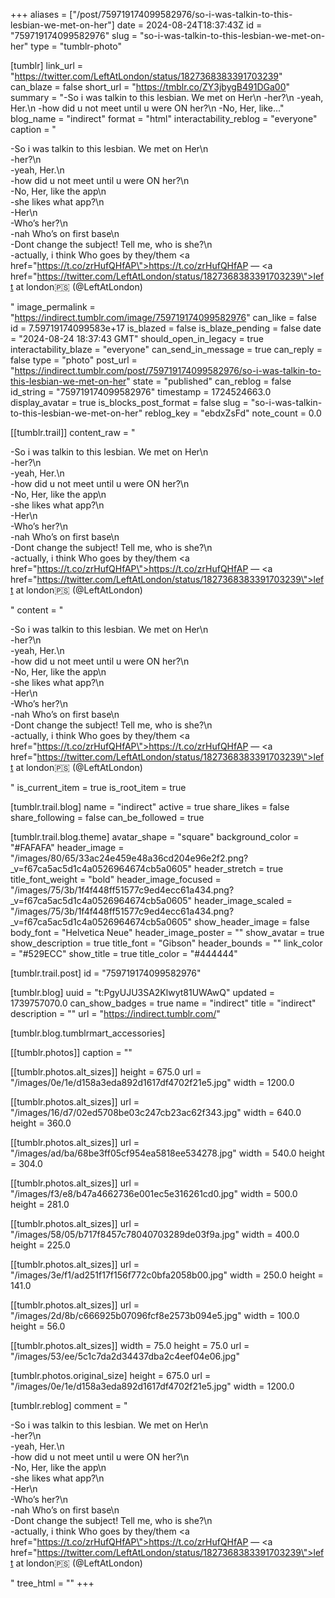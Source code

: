 +++
aliases = ["/post/759719174099582976/so-i-was-talkin-to-this-lesbian-we-met-on-her"]
date = 2024-08-24T18:37:43Z
id = "759719174099582976"
slug = "so-i-was-talkin-to-this-lesbian-we-met-on-her"
type = "tumblr-photo"

[tumblr]
link_url = "https://twitter.com/LeftAtLondon/status/1827368383391703239"
can_blaze = false
short_url = "https://tmblr.co/ZY3jbygB491DGa00"
summary = "-So i was talkin to this lesbian. We met on Her\n -her?\n -yeah, Her.\n -how did u not meet until u were ON her?\n -No, Her, like..."
blog_name = "indirect"
format = "html"
interactability_reblog = "everyone"
caption = "<p>-So i was talkin to this lesbian. We met on Her\n<br/>-her?\n<br/>-yeah, Her.\n<br/>-how did u not meet until u were ON her?\n<br/>-No, Her, like the app\n<br/>-she likes what app?\n<br/>-Her\n<br/>-Who’s her?\n<br/>-nah Who’s on first base\n<br/>-Dont change the subject! Tell me, who is she?\n<br/>-actually, i think Who goes by they/them <a href=\"https://t.co/zrHufQHfAP\">https://t.co/zrHufQHfAP</a> — <a href=\"https://twitter.com/LeftAtLondon/status/1827368383391703239\">left at london🇵🇸 (@LeftAtLondon)</a></p>"
image_permalink = "https://indirect.tumblr.com/image/759719174099582976"
can_like = false
id = 7.59719174099583e+17
is_blazed = false
is_blaze_pending = false
date = "2024-08-24 18:37:43 GMT"
should_open_in_legacy = true
interactability_blaze = "everyone"
can_send_in_message = true
can_reply = false
type = "photo"
post_url = "https://indirect.tumblr.com/post/759719174099582976/so-i-was-talkin-to-this-lesbian-we-met-on-her"
state = "published"
can_reblog = false
id_string = "759719174099582976"
timestamp = 1724524663.0
display_avatar = true
is_blocks_post_format = false
slug = "so-i-was-talkin-to-this-lesbian-we-met-on-her"
reblog_key = "ebdxZsFd"
note_count = 0.0

[[tumblr.trail]]
content_raw = "<p>-So i was talkin to this lesbian. We met on Her\n<br>-her?\n<br>-yeah, Her.\n<br>-how did u not meet until u were ON her?\n<br>-No, Her, like the app\n<br>-she likes what app?\n<br>-Her\n<br>-Who’s her?\n<br>-nah Who’s on first base\n<br>-Dont change the subject! Tell me, who is she?\n<br>-actually, i think Who goes by they/them <a href=\"https://t.co/zrHufQHfAP\">https://t.co/zrHufQHfAP</a> — <a href=\"https://twitter.com/LeftAtLondon/status/1827368383391703239\">left at london🇵🇸 (@LeftAtLondon)</a></p>"
content = "<p>-So i was talkin to this lesbian. We met on Her\n<br />-her?\n<br />-yeah, Her.\n<br />-how did u not meet until u were ON her?\n<br />-No, Her, like the app\n<br />-she likes what app?\n<br />-Her\n<br />-Who&rsquo;s her?\n<br />-nah Who&rsquo;s on first base\n<br />-Dont change the subject! Tell me, who is she?\n<br />-actually, i think Who goes by they/them <a href=\"https://t.co/zrHufQHfAP\">https://t.co/zrHufQHfAP</a> &mdash; <a href=\"https://twitter.com/LeftAtLondon/status/1827368383391703239\">left at london&#127477;&#127480; (@LeftAtLondon)</a></p>"
is_current_item = true
is_root_item = true

[tumblr.trail.blog]
name = "indirect"
active = true
share_likes = false
share_following = false
can_be_followed = true

[tumblr.trail.blog.theme]
avatar_shape = "square"
background_color = "#FAFAFA"
header_image = "/images/80/65/33ac24e459e48a36cd204e96e2f2.png?_v=f67ca5ac5d1c4a0526964674cb5a0605"
header_stretch = true
title_font_weight = "bold"
header_image_focused = "/images/75/3b/1f4f448ff51577c9ed4ecc61a434.png?_v=f67ca5ac5d1c4a0526964674cb5a0605"
header_image_scaled = "/images/75/3b/1f4f448ff51577c9ed4ecc61a434.png?_v=f67ca5ac5d1c4a0526964674cb5a0605"
show_header_image = false
body_font = "Helvetica Neue"
header_image_poster = ""
show_avatar = true
show_description = true
title_font = "Gibson"
header_bounds = ""
link_color = "#529ECC"
show_title = true
title_color = "#444444"

[tumblr.trail.post]
id = "759719174099582976"

[tumblr.blog]
uuid = "t:PgyUJU3SA2Klwyt81UWAwQ"
updated = 1739757070.0
can_show_badges = true
name = "indirect"
title = "indirect"
description = ""
url = "https://indirect.tumblr.com/"

[tumblr.blog.tumblrmart_accessories]

[[tumblr.photos]]
caption = ""

[[tumblr.photos.alt_sizes]]
height = 675.0
url = "/images/0e/1e/d158a3eda892d1617df4702f21e5.jpg"
width = 1200.0

[[tumblr.photos.alt_sizes]]
url = "/images/16/d7/02ed5708be03c247cb23ac62f343.jpg"
width = 640.0
height = 360.0

[[tumblr.photos.alt_sizes]]
url = "/images/ad/ba/68be3ff05cf954ea5818ee534278.jpg"
width = 540.0
height = 304.0

[[tumblr.photos.alt_sizes]]
url = "/images/f3/e8/b47a4662736e001ec5e316261cd0.jpg"
width = 500.0
height = 281.0

[[tumblr.photos.alt_sizes]]
url = "/images/58/05/b717f8457c78040703289de03f9a.jpg"
width = 400.0
height = 225.0

[[tumblr.photos.alt_sizes]]
url = "/images/3e/f1/ad251f17f156f772c0bfa2058b00.jpg"
width = 250.0
height = 141.0

[[tumblr.photos.alt_sizes]]
url = "/images/2d/8b/c666925b07096fcf8e2573b094e5.jpg"
width = 100.0
height = 56.0

[[tumblr.photos.alt_sizes]]
width = 75.0
height = 75.0
url = "/images/53/ee/5c1c7da2d34437dba2c4eef04e06.jpg"

[tumblr.photos.original_size]
height = 675.0
url = "/images/0e/1e/d158a3eda892d1617df4702f21e5.jpg"
width = 1200.0

[tumblr.reblog]
comment = "<p>-So i was talkin to this lesbian. We met on Her\n<br>-her?\n<br>-yeah, Her.\n<br>-how did u not meet until u were ON her?\n<br>-No, Her, like the app\n<br>-she likes what app?\n<br>-Her\n<br>-Who’s her?\n<br>-nah Who’s on first base\n<br>-Dont change the subject! Tell me, who is she?\n<br>-actually, i think Who goes by they/them <a href=\"https://t.co/zrHufQHfAP\">https://t.co/zrHufQHfAP</a> — <a href=\"https://twitter.com/LeftAtLondon/status/1827368383391703239\">left at london🇵🇸 (@LeftAtLondon)</a></p>"
tree_html = ""
+++
